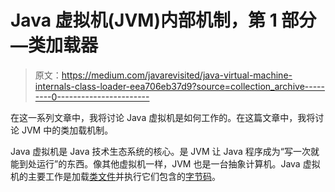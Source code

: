 # Java 虚拟机(JVM)内部机制，第 1 部分—类加载器

> 原文：<https://medium.com/javarevisited/java-virtual-machine-internals-class-loader-eea706eb37d9?source=collection_archive---------0----------------------->

在这一系列文章中，我将讨论 Java 虚拟机是如何工作的。在这篇文章中，我将讨论 JVM 中的类加载机制。

Java 虚拟机是 Java 技术生态系统的核心。是 JVM 让 Java 程序成为“写一次就能到处运行”的东西。像其他虚拟机一样，JVM 也是一台抽象计算机。Java 虚拟机的主要工作是加载[类文件](https://en.wikipedia.org/wiki/Java_class_file)并执行它们包含的[字节码](https://en.wikipedia.org/wiki/Java_bytecode)。